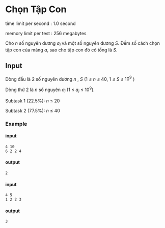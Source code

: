 # Chọn Tập Con
time limit per second : 1.0 second

memory limit per test : 256 megabytes

Cho $n$ số nguyên dương $a_i$ và một số nguyên dương $S$. Đếm số cách chọn tập con của mảng $a$, sao cho tập con đó có tổng là $S$.

## Input
Dòng đầu là 2 số nguyên dương $n$ , $S$ ($1$ $\leq$ $n$ $\leq$ $40$, 1 $\leq$ $S$ $\leq$ $10^9$ )

Dòng thứ 2 là $n$ số nguyên $a_i$ (1 $\leq$ $a_i$ $\leq$ $10^9$).

Subtask 1 (22.5%): $n$ $\leq$ $20$

Subtask 2 (77.5%): $n$ $\leq$ $40$

### Example
#### input
```
4 10
6 2 2 4
```
#### output
```
2
```

#### input
```
4 5
1 2 2 3
```
#### output
```
3
```
